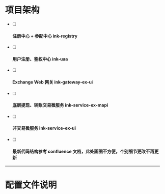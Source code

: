 # 项目架构

* [ ] #### 注册中心 + 参配中心 ink-registry
* [ ] #### 用户注册、鉴权中心 ink-uaa
* [ ] #### Exchange Web 网关 ink-gateway-ex-ui
* [ ] #### 底层提现、转账交易微服务 ink-service-ex-mapi
* [ ] #### 非交易微服务 ink-service-ex-ui
* [ ] #### 最新代码结构参考 confluence 文档，此处画图不方便，个别细节更改不再更新

---

# 配置文件说明



